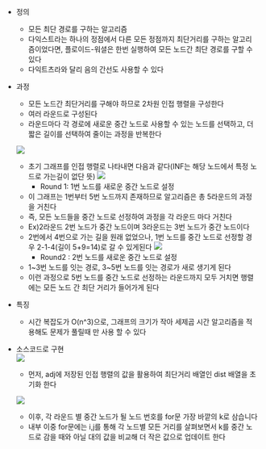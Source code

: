 - 정의
    - 모든 최단 경로를 구하는 알고리즘
    - 다익스트라는 하나의 정점에서 다른 모든 정점까지 최단거리를 구하는 알고리즘이었다면, 플로이드-워셜은 한번 실행하여 모든 노드간 최단 경로를 구할 수 있다
    - 다익트츠라와 달리 음의 간선도 사용할 수 있다
- 과정
    
    - 모든 노드간 최단거리를 구해야 하므로 2차원 인접 행렬을 구성한다
    - 여러 라운드로 구성된다
    - 라운드마다 각 경로에 새로운 중간 노드로 사용할 수 있는 노드를 선택하고, 더 짧은 길이를 선택하여 줄이는 과정을 반복한다
    
    ![](https://blog.kakaocdn.net/dn/bXv6Nn/btsvx4lDOUs/kHLKEM8xfbDo7nXHKhb49k/img.png)
    - 초기 그래프를 인접 행렬로 나타내면 다음과 같다(INF는 해당 노드에서 특정 노드로 가는길이 없단 뜻) ![](https://blog.kakaocdn.net/dn/7aZRl/btsvNvW6cdo/zw18UPWWTmVIAWcV5rdrnK/img.png)
        - Round 1: 1번 노드를 새로운 중간 노드로 설정
    - 이 그래프는 1번부터 5번 노드까지 존재하므로 알고리즘은 총 5라운드의 과정을 거친다
    - 즉, 모든 노드들을 중간 노드로 선정하여 과정을 각 라운드 마다 거친다
    - Ex)2라운드 2번 노드가 중간 노드이며 3라운드는 3번 노드가 중간 노드이다
    - 2번에서 4번으로 가는 길을 원래 없었으나, 1번 노드를 중간 노드로 선정할 경우 2-1-4(길이 5+9=14)로 갈 수 있게된다 ![](https://blog.kakaocdn.net/dn/bTh5rN/btsvYSQGJvF/iw6AFO8wqspiRTKvKBEXZk/img.png)
        - Round2 : 2번 노드를 새로운 중간 노드로 설정
    - 1~3번 노드를 잇는 경로, 3~5번 노드를 잇는 경로가 새로 생기게 된다
    - 이런 과정으로 5번 노드를 중간 노드로 선정하는 라운드까지 모두 거치면 행렬에는 모든 노드 간 최단 거리가 들어가게 된다
- 특징
    - 시간 복잡도가 O(n^3)으로, 그래프의 크기가 작아 세제곱 시간 알고리즘을 적용해도 문제가 풀릴때 만 사용 할 수 있다
- 소스코드로 구현  
    ![](https://blog.kakaocdn.net/dn/cK2hOG/btsvPnEd2sb/tDM5Lzn0kQvwCkT3KJqOpk/img.png)
    
    - 먼저, adj에 저장된 인접 행렬의 값을 활용하여 최단거리 배열인 dist 배열을 초기화 한다
    
    ![](https://blog.kakaocdn.net/dn/I5YB2/btsvVIBgbGg/Fr7D0UQ5fXFqEty81HbO1k/img.png)
    - 이후, 각 라운드 별 중간 노드가 될 노드 번호를 for문 가장 바깥의 k로 삼습니다
    - 내부 이중 for문에는 i,j를 통해 각 노드별 모든 거리를 살펴보면서 k를 중간 노드로 감을 때와 아닐 대의 값을 비교해 더 작은 값으로 업데이트 한다